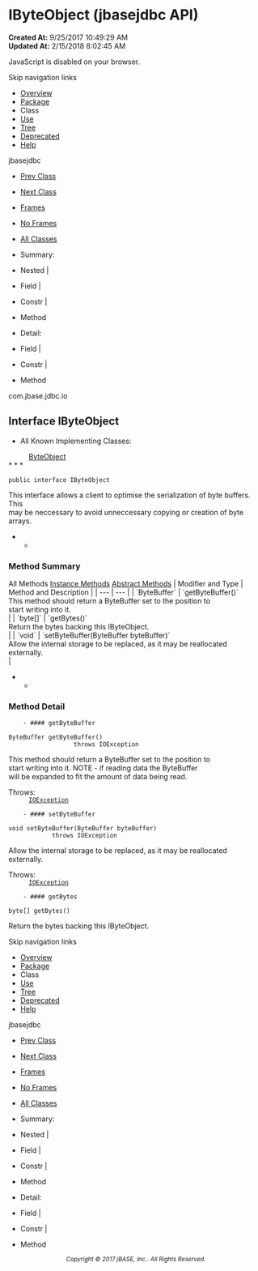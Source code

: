 # IByteObject (jbasejdbc   API)

**Created At:** 9/25/2017 10:49:29 AM  
**Updated At:** 2/15/2018 8:02:45 AM  

<script type="text/javascript"><!--
    try {
        if (location.href.indexOf('is-external=true') == -1) {
            parent.document.title="IByteObject (jbasejdbc   API)";
        }
    }
    catch(err) {
    }
//-->
var methods = {"i0":6,"i1":6,"i2":6};
var tabs = {65535:["t0","All Methods"],2:["t2","Instance Methods"],4:["t3","Abstract Methods"]};
var altColor = "altColor";
var rowColor = "rowColor";
var tableTab = "tableTab";
var activeTableTab = "activeTableTab";</script><noscript><div>JavaScript is disabled on your browser.</div></noscript><!-- ========= START OF TOP NAVBAR ======= -->
<!--   -->
Skip navigation links
<!--   -->
- [Overview](../../../../overview-summary.html)
- [Package](/39232-io/com_jbase_jdbc_io_package-summary)
- Class
- [Use](/39235-class-use/com_jbase_jdbc_io_class-use_IByteObject)
- [Tree](/39232-io/com_jbase_jdbc_io_package-tree)
- [Deprecated](../../../../deprecated-list.html)
- [Help](../../../../help-doc.html)


jbasejdbc <br>

- [Prev Class](/39232-io/com_jbase_jdbc_io_GZipCompressor "class in com.jbase.jdbc.io")
- [Next Class](/39232-io/com_jbase_jdbc_io_IOJBaseObjectReader "class in com.jbase.jdbc.io")


- [Frames](../../../../index.html?com/jbase/jdbc/io//39232-io/com_jbase_jdbc_io_IByteObject)
- [No Frames](/39232-io/com_jbase_jdbc_io_IByteObject)


- [All Classes](../../../../allclasses-noframe.html)


<script type="text/javascript"><!--
  allClassesLink = document.getElementById("allclasses_navbar_top");
  if(window==top) {
    allClassesLink.style.display = "block";
  }
  else {
    allClassesLink.style.display = "none";
  }
  //--></script>

- Summary:
- Nested |
- Field |
- Constr |
- Method


- Detail:
- Field |
- Constr |
- Method
<!--   -->
<!-- ========= END OF TOP NAVBAR ========= --><!-- ======== START OF CLASS DATA ======== -->
com.jbase.jdbc.io

## Interface IByteObject

- <dl><dt>All Known Implementing Classes:</dt>
<dd><a href="/39232-io/com_jbase_jdbc_io_ByteObject" title="class in com.jbase.jdbc.io">ByteObject</a></dd></dl>
* * *


```
public interface IByteObject
```

This interface allows a client to optimise the serialization of byte buffers.  This<br> may be neccessary to avoid unneccessary copying or creation of byte arrays.

- <!-- ========== METHOD SUMMARY =========== -->
    - <!--   -->
### Method Summary


<caption><span id="t0" class="activeTableTab"><span>All Methods</span><span class="tabEnd"> </span></span><span id="t2" class="tableTab"><span><a href="javascript:show(2);">Instance Methods</a></span><span class="tabEnd"> </span></span><span id="t3" class="tableTab"><span><a href="javascript:show(4);">Abstract Methods</a></span><span class="tabEnd"> </span></span></caption>| Modifier and Type | Method and Description |
| --- | --- |
| `ByteBuffer` | `getByteBuffer()`<br>This method should return a ByteBuffer set to the position to<br> start writing into it.<br> |
| `byte[]` | `getBytes()`<br>Return the bytes backing this IByteObject.<br> |
| `void` | `setByteBuffer(ByteBuffer byteBuffer)`<br>Allow the internal storage to be replaced, as it may be reallocated<br> externally.<br> |

- <!-- ============ METHOD DETAIL ========== -->
    - <!--   -->
### Method Detail
<!--   -->
        - #### getByteBuffer

```
ByteBuffer getByteBuffer()
                  throws IOException
```

This method should return a ByteBuffer set to the position to<br> start writing into it.  NOTE - if reading data the ByteBuffer<br> will be expanded to fit the amount of data being read.
<dl><dt><span class="throwsLabel">Throws:</span></dt>
<dd><code><a href="http://java.sun.com/j2se/1.5.0/docs/api/java/io/IOException.html?is-external=true" title="class or interface in java.io">IOException</a></code></dd></dl>

<!--   -->
        - #### setByteBuffer

```
void setByteBuffer(ByteBuffer byteBuffer)
            throws IOException
```

Allow the internal storage to be replaced, as it may be reallocated<br> externally.
<dl><dt><span class="throwsLabel">Throws:</span></dt>
<dd><code><a href="http://java.sun.com/j2se/1.5.0/docs/api/java/io/IOException.html?is-external=true" title="class or interface in java.io">IOException</a></code></dd></dl>

<!--   -->
        - #### getBytes

```
byte[] getBytes()
```

Return the bytes backing this IByteObject.
<!-- ========= END OF CLASS DATA ========= --><!-- ======= START OF BOTTOM NAVBAR ====== -->
<!--   -->
Skip navigation links
<!--   -->
- [Overview](../../../../overview-summary.html)
- [Package](/39232-io/com_jbase_jdbc_io_package-summary)
- Class
- [Use](/39235-class-use/com_jbase_jdbc_io_class-use_IByteObject)
- [Tree](/39232-io/com_jbase_jdbc_io_package-tree)
- [Deprecated](../../../../deprecated-list.html)
- [Help](../../../../help-doc.html)


jbasejdbc <br>

- [Prev Class](/39232-io/com_jbase_jdbc_io_GZipCompressor "class in com.jbase.jdbc.io")
- [Next Class](/39232-io/com_jbase_jdbc_io_IOJBaseObjectReader "class in com.jbase.jdbc.io")


- [Frames](../../../../index.html?com/jbase/jdbc/io//39232-io/com_jbase_jdbc_io_IByteObject)
- [No Frames](/39232-io/com_jbase_jdbc_io_IByteObject)


- [All Classes](../../../../allclasses-noframe.html)


<script type="text/javascript"><!--
  allClassesLink = document.getElementById("allclasses_navbar_bottom");
  if(window==top) {
    allClassesLink.style.display = "block";
  }
  else {
    allClassesLink.style.display = "none";
  }
  //--></script>

- Summary:
- Nested |
- Field |
- Constr |
- Method


- Detail:
- Field |
- Constr |
- Method
<!--   -->
<!-- ======== END OF BOTTOM NAVBAR ======= -->
<small>			<center>			<i>Copyright © 2017 jBASE, Inc.. All Rights Reserved.</i>		</center></small>
